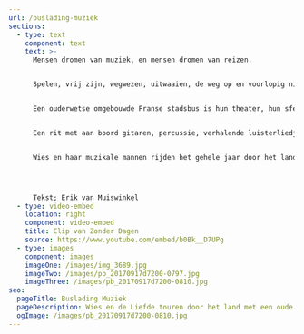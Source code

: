 ```yaml
---
url: /buslading-muziek
sections:
  - type: text
    component: text
    text: >-
      Mensen dromen van muziek, en mensen dromen van reizen.


      Spelen, vrij zijn, wegwezen, uitwaaien, de weg op en voorlopig niet meer terug. Wies en haar drie mannen hebben die twee oer-dromen laten samensmelten. Ze hebben de stem, de instrumenten, de liedjes, het verhaal. Maar vooral hebben zij: De Bus.


      Een ouderwetse omgebouwde Franse stadsbus is hun theater, hun sfeervolle rijdende podium. Passagiers zijn publiek, de radio hoeft niet aan: de band zet in en Wies zingt. Over landschappen, helden, verre bestemmingen, mannen, vrouwen en liefde. Natuurlijk de liefde; de halte die altijd weer terugkeert op de route, de motor die ons draaiend houdt.


      Een rit met aan boord gitaren, percussie, verhalende luisterliedjes en vers geschreven lyriek. Een intieme theaterbelevenis en een gids die iedereen doet vergeten waar ie ook weer heen moest. Wies. En de liefde. Stap nou maar in en vergeet de rest.


      Wies en haar muzikale mannen rijden het gehele jaar door het land met hun theatertje op wielen. Wil je dat ze bij jou voorrijden en stoppen om te spelen? Neem contact op met onze chauffeur/boeker via [boekingen@wiesendeliefde.nl](mailto:boekingen@wiesendeliefde.nl). Zij zoekt graag de weg met je!




      Tekst; Erik van Muiswinkel
  - type: video-embed
    location: right
    component: video-embed
    title: Clip van Zonder Dagen
    source: https://www.youtube.com/embed/b0Bk__D7UPg
  - type: images
    component: images
    imageOne: /images/img_3689.jpg
    imageTwo: /images/pb_20170917d7200-0797.jpg
    imageThree: /images/pb_20170917d7200-0810.jpg
seo:
  pageTitle: Buslading Muziek
  pageDescription: Wies en de Liefde touren door het land met een oude stadsbus als hun podium.
  ogImage: /images/pb_20170917d7200-0810.jpg
---
```

